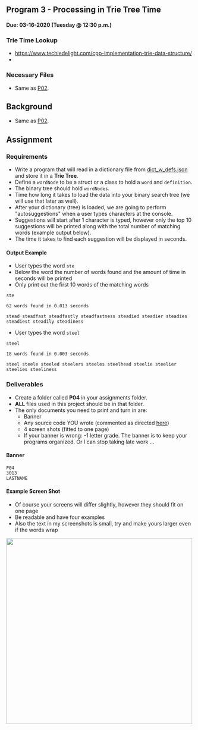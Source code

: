 ## Program 3 - Processing in Trie Tree Time
#### Due: 03-16-2020 (Tuesday @ 12:30 p.m.)

### Trie Time Lookup

- https://www.techiedelight.com/cpp-implementation-trie-data-structure/
- 

### Necessary Files

- Same as [P02](../06-P02/README.md).

## Background

- Same as [P02](../06-P02/README.md).

## Assignment

### Requirements
- Write a program that will read in a dictionary file from [dict_w_defs.json](../../Resources/04-Data/dictionary_files/dict_w_defs.json) and store it in a **Trie Tree**.
- Define a `wordNode` to be a struct or a class to hold a `word` and `definition`.
- The binary tree should hold `wordNodes`.
- Time how long it takes to load the data into your binary search tree (we will use that later as well).
- After your dictionary (tree) is loaded, we are going to perform "autosuggestions" when a user types characters at the console.
- Suggestions will start after 1 character is typed, however only the top 10 suggestions will be printed along with the total number of matching words (example output below).
- The time it takes to find each suggestion will be displayed in seconds.


#### Output Example

- User types the word `ste` 
- Below the word the number of words found and the amount of time in seconds will be printed
- Only print out the first 10 words of the matching words


```
ste

62 words found in 0.013 seconds

stead steadfast steadfastly steadfastness steadied steadier steadies steadiest steadily steadiness

```


- User types the word `steel` 

```
steel

18 words found in 0.003 seconds

steel steele steeled steelers steeles steelhead steelie steelier steelies steeliness 

```

### Deliverables

- Create a folder called **P04** in your assignments folder. 
- **ALL** files used in this project should be in that folder.
- The only documents you need to print and turn in are:
  - Banner
  - Any source code YOU wrote (commented as directed [here](../../Resources/01-Comments/README.md))
  - 4 screen shots (fitted to one page)
  - If your banner is wrong: -1 letter grade. The banner is to keep your programs organized. Or I can stop taking late work ... 



#### Banner

```
P04
3013
LASTNAME
```

#### Example Screen Shot

- Of course your screens will differ slightly, however they should fit on one page
- Be readable and have four examples
- Also the text in my screenshots is small, try and make yours larger even if the words wrap

<img src="https://cs.msutexas.edu/~griffin/zcloud/zcloud-files/screen.png" width="500">